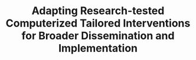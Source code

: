 ---
name: "Adapting Research Tested Computerized Tailored Interventions For"
title: "Adapting Research-tested Computerized Tailored Interventions for Broader Dissemination and Implementation"
project: null
event: "Translational Behavioral Medicine, 1(1), 93-102"
authors:
- name: "Vinson, C."
- name: "Bickmore, T."
- name: "Farrell, D."
- name: "Campbell, M."
- name: "An, L."
- name: "Saunders, E."
- name: "Nowak, M."
- name: "Fowler, B."
- name: "Shaikh, A."
year: 2011
resources:
- name: "TBM2011-CTI"
  src: "TBM2011-CTI.pdf"
external_url: null
draft: false
---